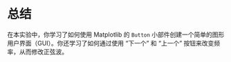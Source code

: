 # 总结

在本实验中，你学习了如何使用 Matplotlib 的 `Button` 小部件创建一个简单的图形用户界面（GUI）。你还学习了如何通过使用 “下一个” 和 “上一个” 按钮来改变频率，从而修改正弦波。
